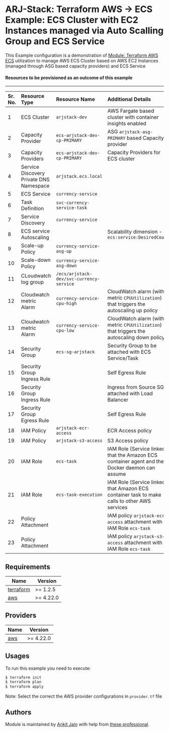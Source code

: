 # ARJ-Stack: Terraform AWS -> ECS Example: ECS Cluster with EC2 Instances managed via Auto Scalling Group and ECS Service

This Example configuration is a demonstration of [Module: Terraform AWS ECS](https://github.com/arjstack/terraform-aws-ecs) utilization to manage AWS ECS Cluster based on AWS EC2 Instances (managed through ASG based capacity providers) and ECS Service


#### Resources to be provisioned as an outcome of this example
---

| Sr. No. | Resource Type | Resource Name | Additional Details |
|:------|:------|:------|:------|
| 1 | ECS Cluster | `arjstack-dev` | AWS Fargate based cluster with container insights enabled |
| 2 | Capacity Provider | `ecs-arjstack-dev-cp-PRIMARY` | ASG `arjstack-asg-PRIMARY` based Capacity provider |
| 3 | Capacity Providers | `ecs-arjstack-dev-cp-PRIMARY` | Capacity Providers for ECS cluster |
| 4 | Service Discovery Private DNS Namespace | `arjstack.ecs.local` |  |
| 5 | ECS Service | `currency-service` |  |
| 6 | Task Definition | `svc-currency-service-task` |  |
| 7 | Service Discovery | `currency-service` |  |
| 8 | ECS service Autoscaling |  | Scalability dimension - `ecs:service:DesiredCount` |
| 9 | Scale-up Policy | `currency-service-asg-up` |  |
| 10 | Scale-down Policy | `currency-service-asg-down` |  |
| 11 | CLoudwatch log group | `/ecs/arjstack-dev/svc-currency-service` |  |
| 12 | Cloudwatch metric Alarm | `currency-service-cpu-high` | CloudWatch alarm (with metric `CPUUtilization`) that triggers the autoscaling up policy |
| 13 | Cloudwatch metric Alarm | `currency-service-cpu-low` | CloudWatch alarm (with metric `CPUUtilization`) that triggers the autoscaling down policy |
| 14 | Security Group | `ecs-sg-arjstack` | Security Group to be attached with ECS Service/Task |
| 15 | Security Group Ingress Rule |  | Self Egress Rule |
| 16 | Security Group Ingress Rule |  | Ingress from Source SG attached with Load Balancer |
| 17 | Security Group Egress Rule |  | Self Egress Rule |
| 18 | IAM Policy | `arjstack-ecr-access` | ECR Access policy |
| 19 | IAM Policy | `arjstack-s3-access` | S3 Access policy |
| 20 | IAM Role | `ecs-task` | IAM Role (Service linked) that the Amazon ECS container agent and the Docker daemon can assume |
| 21 | IAM Role | `ecs-task-execution` | IAM Role (Service linked) that Amazon ECS container task to make calls to other AWS services |
| 22 | Policy Attachment |  | IAM policy `arjstack-ecr-access` attachment with IAM Role `ecs-task` |
| 23 | Policy Attachment |  | IAM policy `arjstack-s3-access` attachment with IAM Role `ecs-task` |

## Requirements

| Name | Version |
|------|---------|
| <a name="requirement_terraform"></a> [terraform](#requirement\_terraform) | >= 1.2.5 |
| <a name="requirement_aws"></a> [aws](#requirement\_aws) | >= 4.22.0 |

## Providers

| Name | Version |
|------|---------|
| <a name="provider_aws"></a> [aws](#provider\_aws) | >= 4.22.0 |

## Usages

To run this example you need to execute:

```bash
$ terraform init
$ terraform plan
$ terraform apply
```

Note: Select the correct the AWS provider configurations in `provider.tf` file

## Authors

Module is maintained by [Ankit Jain](https://github.com/ankit-jn) with help from [these professional](https://github.com/arjstack/terraform-aws-examples/graphs/contributors).
